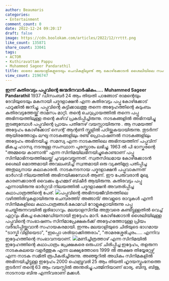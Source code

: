```yaml
---
author: Beaumaris
categories:
- Entertainment
comment_count: 0
date: 2022-12-24 09:20:17
draft: false
image: https://cdn.boolokam.com/articles/2022/12/rrttt.png
like_count: 135871
share_count: 33041
tags:
- ACTOR
- Kuthiravattam Pappu
- Muhammed Sageer Pandarathil
title: ഓരോ മലയാളികളുടെയും ചെവികളിലുണ്ട് ആ കോഴിക്കോടൻ ശൈലിയിലെ സംഭാഷണങ്ങൾ
view_count: 2196747
---
```


**ഇന്ന് കുതിരവട്ടം പപ്പുവിന്റെ ജന്മദിനവാർഷികം.....** **Muhammed Sageer Pandarathil** 1937 ഡിസംബർ 24 ആം തിയതി പാങ്ങോട് രാമന്റെയും ദേവിയുടെയും മകനായി പദ്മദളാക്ഷൻ എന്ന കുതിരവട്ടം പപ്പു കോഴിക്കോട് ഫറൂക്കിൽ ജനിച്ചു. പപ്പുവിന്റെ കുട്ടിക്കാലത്തു തന്നെ അദ്ദേഹത്തിന്റെ കുടുംബം കുതിരവട്ടത്തേയ്ക്ക് താമസം മാറ്റി. തന്റെ ചെറുപ്രായത്തിൽ തന്നെ പപ്പു അഭിനയത്തിലുള്ള തന്റെ കഴിവ് പ്രകടിപ്പിച്ചിരുന്നു. നാടകങ്ങളിൽ അഭിനയിച്ചു തുടങ്ങുമ്പോൾ പപ്പുവിന്റെ പ്രായം പതിനേഴ് വയസ്സായിരുന്നു . ആ സമയത്ത് അദ്ദേഹം കോഴിക്കോട് സെന്റ് ആന്റണി സ്കൂളിൽ പഠിയ്ക്കുകയായിരുന്നു. തുടർന്ന് ആയിരത്തോളം ലഘു നാടകങ്ങളിലും രണ്ട് പ്രൊഫഷണൽ നാടകങ്ങളിലും അദ്ദേഹം അഭിനയിച്ചു. സമസ്യ എന്ന നാടകത്തിലെ അഭിനയത്തിന് പപ്പുവിന് മികച്ച ഹാസ്യ നടനുള്ള സംസ്ഥാന പുരസ്ക്കാരം ലഭിച്ചു. 1963 ൽ പി ഭാസ്കരന്റെ "അമ്മയെ കാണാൻ" എന്ന സിനിമയിലഭിനയിച്ചുകൊണ്ടാണ് പപ്പു സിനിമാഭിനയത്തിലേയ്ക്ക് ചുവടുവെയ്ക്കുന്നത്. സ്വതസിദ്ധമായ കോഴിക്കോടൻ ശൈലി മൊത്തമായി അവലംബിച്ച് സ്വന്തമായി ഒരു വ്യക്തിമുദ്ര പതിപ്പിച്ച അതുല്യനായ കലാകാരൻ. നാടകനടനായ പദ്മദളാക്ഷൻ പപ്പുവാകുന്നത് ഭാർഗവി നിലയത്തിൽ അഭിനയിക്കുമ്പോൾ ആണ്. ഈ പേരുവരാൻ മുഖ്യ കാരണക്കാരൻ വൈക്കം മുഹമ്മദ് ബ്ഷീർ ആയിരുന്നു. കുതിരവട്ടം പപ്പു എന്നായിരുന്നു ഭാർഗ്ഗവി നിലയത്തിൽ പദ്മദളാക്ഷൻ അവതരിപ്പിച്ച കഥാപാത്രത്തിന്റെ പേര്. ![](https://cdn.boolokam.com/articles/2022/12/rrttt.png)പപ്പുവിന്റെ അഭിനയജീവിതത്തിലെ വഴിത്തിരിവുകളായിരുന്നു ചെമ്പരത്തി/ അങ്ങാടി/ അവളുടെ രാവുകൾ എന്നീ സിനിമകളിലെ കഥാപാത്രങ്ങൾ.കോമഡി റോളുകളായിരുന്നു പപ്പു ചെയ്തിരുന്നവയിൽ ഭൂരിഭാഗവും. മലയാളസിനിമ അതുവരെ കണ്ടിട്ടുള്ളതിൽ വെച്ച് ഏറ്റവും മികച്ച കൊമേഡിയനായി ഇദ്ദേഹം മാറി. കോഴിക്കോടൻ ശൈലിയിലുള്ള പപ്പുവിന്റെ സംഭാഷണം സിനിമാപ്രേക്ഷകർക്ക് അദ്ദേഹത്തോടുള്ള പ്രിയം വർദ്ധിപ്പിയ്ക്കുവാൻ സഹായകരമായി. ഇന്നും മലയാളിയുടെ ചിരിയുടെ ഭാഗമായ "ടാസ്കി വിളിയെടാ", "ഇപ്പൊ ശരിയാക്കിത്തരാം", "താമരശ്ശേരിചുരം..... എന്നിവ ഇദ്ദേഹത്തിന്റെ സംഭാവനയാണ്. ![](https://cdn.boolokam.com/articles/2022/12/caaccc-1024x576.jpg)മണിച്ചിത്രത്താഴ് എന്ന സിനിമയിൽ ഇദ്ദേഹത്തിന്റെ കഥാപാത്രം പ്രേക്ഷകരെ ഒരുപാട് ചിരിപ്പിച്ച ഇദ്ദേഹം, തളരുന്ന നാടകകലയെ വളർത്തുക എന്ന ലക്ഷ്യത്തോടെ 1999 ൽ അക്ഷര തിയ്യേറ്റേഴ്സ് എന്ന നാടക സമിതി രൂപീകരിച്ചിരുന്നു. അഞ്ഞൂറിൽ അധികം സിനിമകളിൽ അഭിനയിച്ചിട്ടുള്ള ഇദ്ദേഹം 2000 ഫെബ്രുവരി 25 ആം തിയതി ഹൃദയസ്തംഭനത്തെ തുടർന്ന് തന്റെ 63 ആം വയസ്സിൽ അന്തരിച്ചു.പത്മിനിയാണ് ഭാര്യ. ബിന്ദു, ബിജു, നാടനായ ബിനു എന്നിവരാണ് മക്കൾ.